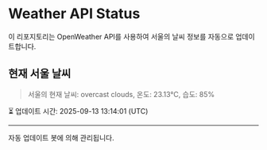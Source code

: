 
# Weather API Status

이 리포지토리는 OpenWeather API를 사용하여 서울의 날씨 정보를 자동으로 업데이트합니다.

## 현재 서울 날씨
> 서울의 현재 날씨: overcast clouds, 온도: 23.13°C, 습도: 85%

⏳ 업데이트 시간: 2025-09-13 13:14:01 (UTC)

---
자동 업데이트 봇에 의해 관리됩니다.
